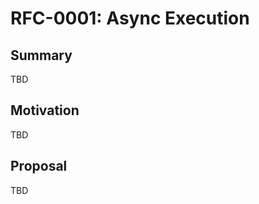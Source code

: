 <!-- === OmniNode:Metadata ===
metadata_version: 0.1.0
protocol_version: 1.1.0
owner: OmniNode Team
copyright: OmniNode Team
schema_version: 1.1.0
name: rfc-0001-async-execution.md
version: 1.0.0
uuid: 97525c42-af72-45af-b4a0-612479318631
author: OmniNode Team
created_at: 2025-05-28T12:40:27.107695
last_modified_at: 2025-05-28T17:20:04.352932
description: Stamped by ONEX
state_contract: state_contract://default
lifecycle: active
hash: 1e498ce51b8931bb3d1cbffa70f0a5e2d3eaf81abbe7ac5747992809e851f890
entrypoint: python@rfc-0001-async-execution.md
runtime_language_hint: python>=3.11
namespace: omnibase.stamped.rfc_0001_async_execution
meta_type: tool
<!-- === /OmniNode:Metadata === -->


# RFC-0001: Async Execution

## Summary
TBD

## Motivation
TBD

## Proposal
TBD
